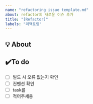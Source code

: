 ```yaml
---
name: "refactoring issue template.md"
about: refactor의 새로운 이슈 추가
title: "[Refactor]"
labels: "리팩토링"
---
```


## 💡 About
<!--무엇에 관한 이슈인지 소개해주세요.-->

## ✔️To do
- [ ] 빌드 시 오류 없는지 확인
- [ ] 컨벤션 확인
- [ ] task를
- [ ] 적어주세용
